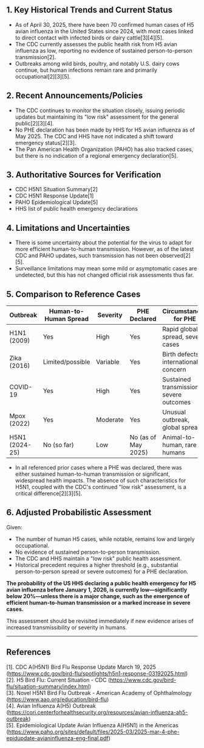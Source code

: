 ## 1. Key Historical Trends and Current Status

- As of April 30, 2025, there have been 70 confirmed human cases of H5 avian influenza in the United States since 2024, with most cases linked to direct contact with infected birds or dairy cattle[3][4][5].
- The CDC currently assesses the public health risk from H5 avian influenza as low, reporting no evidence of sustained person-to-person transmission[2].
- Outbreaks among wild birds, poultry, and notably U.S. dairy cows continue, but human infections remain rare and primarily occupational[2][3][5].

## 2. Recent Announcements/Policies

- The CDC continues to monitor the situation closely, issuing periodic updates but maintaining its "low risk" assessment for the general public[2][3][4].
- No PHE declaration has been made by HHS for H5 avian influenza as of May 2025. The CDC and HHS have not indicated a shift toward emergency status[2][3].
- The Pan American Health Organization (PAHO) has also tracked cases, but there is no indication of a regional emergency declaration[5].

## 3. Authoritative Sources for Verification

- CDC H5N1 Situation Summary[2]
- CDC H5N1 Response Update[1]
- PAHO Epidemiological Update[5]
- HHS list of public health emergency declarations

## 4. Limitations and Uncertainties

- There is some uncertainty about the potential for the virus to adapt for more efficient human-to-human transmission. However, as of the latest CDC and PAHO updates, such transmission has not been observed[2][5].
- Surveillance limitations may mean some mild or asymptomatic cases are undetected, but this has not changed official risk assessments thus far.

## 5. Comparison to Reference Cases

| Outbreak   | Human-to-Human Spread | Severity | PHE Declared | Circumstances for PHE |
|------------|----------------------|----------|--------------|----------------------|
| H1N1 (2009)| Yes                  | High     | Yes          | Rapid global spread, severe cases |
| Zika (2016)| Limited/possible     | Variable | Yes          | Birth defects, international concern |
| COVID-19   | Yes                  | High     | Yes          | Sustained transmission, severe outcomes |
| Mpox (2022)| Yes                  | Moderate | Yes          | Unusual outbreak, global spread |
| H5N1 (2024-25)| No (so far)      | Low      | No (as of May 2025) | Animal-to-human, rare in humans |

- In all referenced prior cases where a PHE was declared, there was either sustained human-to-human transmission or significant, widespread health impacts. The absence of such characteristics for H5N1, coupled with the CDC's continued "low risk" assessment, is a critical difference[2][3][5].

## 6. Adjusted Probabilistic Assessment

Given:

- The number of human H5 cases, while notable, remains low and largely occupational.
- No evidence of sustained person-to-person transmission.
- The CDC and HHS maintain a "low risk" public health assessment.
- Historical precedent requires a higher threshold (e.g., substantial person-to-person spread or severe outcomes) for a PHE declaration.

**The probability of the US HHS declaring a public health emergency for H5 avian influenza before January 1, 2026, is currently low—significantly below 20%—unless there is a major change, such as the emergence of efficient human-to-human transmission or a marked increase in severe cases.**

This assessment should be revisited immediately if new evidence arises of increased transmissibility or severity in humans.

---

## References

[1]. CDC A(H5N1) Bird Flu Response Update March 19, 2025 (https://www.cdc.gov/bird-flu/spotlights/h5n1-response-03192025.html)  
[2]. H5 Bird Flu: Current Situation - CDC (https://www.cdc.gov/bird-flu/situation-summary/index.html)  
[3]. Novel H5N1 Bird Flu Outbreak - American Academy of Ophthalmology (https://www.aao.org/education/bird-flu)  
[4]. Avian Influenza A(H5) Outbreak (https://cori.centerforhealthsecurity.org/resources/avian-influenza-ah5-outbreak)  
[5]. Epidemiological Update Avian Influenza A(H5N1) in the Americas (https://www.paho.org/sites/default/files/2025-03/2025-mar-4-phe-epidupdate-avianinfluenza-eng-final.pdf)